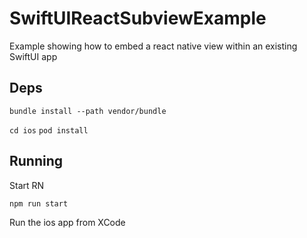 # SwiftUIReactSubviewExample

Example showing how to embed a react native view within an existing SwiftUI app

## Deps

`bundle install --path vendor/bundle`

`cd ios`
`pod install`

## Running

Start RN

`npm run start`

Run the ios app from XCode

